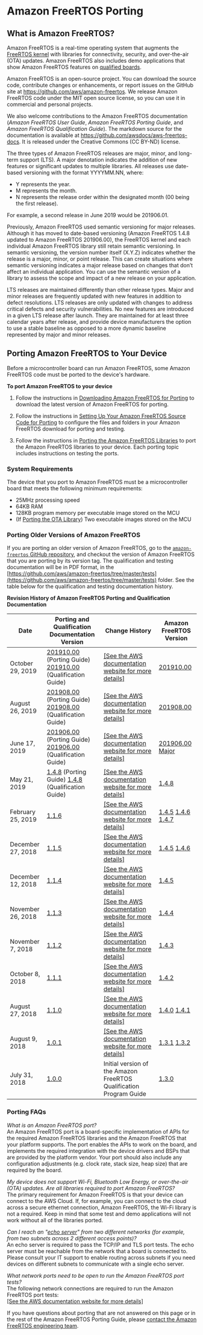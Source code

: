 # Amazon FreeRTOS Porting<a name="porting-guide"></a>

## What is Amazon FreeRTOS?<a name="porting-what-is-afr"></a>

Amazon FreeRTOS is a real\-time operating system that augments the [ FreeRTOS kernel](https://freertos.org/index.html) with libraries for connectivity, security, and over\-the\-air \(OTA\) updates\. Amazon FreeRTOS also includes demo applications that show Amazon FreeRTOS features on [qualified boards](https://devices.amazonaws.com/search?page=1&sv=freertos)\.

Amazon FreeRTOS is an open\-source project\. You can download the source code, contribute changes or enhancements, or report issues on the GitHub site at [ https://github\.com/aws/amazon\-freertos](https://github.com/aws/amazon-freertos)\. We release Amazon FreeRTOS code under the MIT open source license, so you can use it in commercial and personal projects\.

We also welcome contributions to the Amazon FreeRTOS documentation \(*Amazon FreeRTOS User Guide*, *Amazon FreeRTOS Porting Guide*, and *Amazon FreeRTOS Qualification Guide*\)\. The markdown source for the documentation is available at [https://github\.com/awsdocs/aws\-freertos\-docs](https://github.com/awsdocs/aws-freertos-docs)\. It is released under the Creative Commons \(CC BY\-ND\) license\.

The three types of Amazon FreeRTOS releases are major, minor, and long\-term support \(LTS\)\. A major denotation indicates the addition of new features or significant updates to multiple libraries\. All releases use date\-based versioning with the format YYYYMM\.NN, where:
+ Y represents the year\.
+ M represents the month\.
+ N represents the release order within the designated month \(00 being the first release\)\.

For example, a second release in June 2019 would be 201906\.01\. 

Previously, Amazon FreeRTOS used semantic versioning for major releases\. Although it has moved to date\-based versioning \(Amazon FreeRTOS 1\.4\.8 updated to Amazon FreeRTOS 201906\.00\), the FreeRTOS kernel and each individual Amazon FreeRTOS library still retain semantic versioning\. In semantic versioning, the version number itself \(X\.Y\.Z\) indicates whether the release is a major, minor, or point release\. This can create situations where semantic versioning indicates a major release based on changes that don’t affect an individual application\. You can use the semantic version of a library to assess the scope and impact of a new release on your application\.

LTS releases are maintained differently than other release types\. Major and minor releases are frequently updated with new features in addition to defect resolutions\. LTS releases are only updated with changes to address critical defects and security vulnerabilities\. No new features are introduced in a given LTS release after launch\. They are maintained for at least three calendar years after release, and provide device manufacturers the option to use a stable baseline as opposed to a more dynamic baseline represented by major and minor releases\.

## Porting Amazon FreeRTOS to Your Device<a name="porting-to-your-device"></a>

Before a microcontroller board can run Amazon FreeRTOS, some Amazon FreeRTOS code must be ported to the device's hardware\.

**To port Amazon FreeRTOS to your device**

1. Follow the instructions in [Downloading Amazon FreeRTOS for Porting](porting-download.md) to download the latest version of Amazon FreeRTOS for porting\.

1. Follow the instructions in [Setting Up Your Amazon FreeRTOS Source Code for Porting](porting-set-up-project.md) to configure the files and folders in your Amazon FreeRTOS download for porting and testing\.

1. Follow the instructions in [Porting the Amazon FreeRTOS Libraries](afr-porting.md) to port the Amazon FreeRTOS libraries to your device\. Each porting topic includes instructions on testing the ports\.

### System Requirements<a name="porting-requirements"></a>

The device that you port to Amazon FreeRTOS must be a microcontroller board that meets the following minimum requirements:
+ 25MHz processing speed
+ 64KB RAM
+ 128KB program memory per executable image stored on the MCU
+ \(If [Porting the OTA Library](afr-porting-ota.md)\) Two executable images stored on the MCU

### Porting Older Versions of Amazon FreeRTOS<a name="porting-older"></a>

If you are porting an older version of Amazon FreeRTOS, go to the [`amazon-freertos` GitHub repository](https://github.com/aws/amazon-freertos), and checkout the version of Amazon FreeRTOS that you are porting by its version tag\. The qualification and testing documentation will be in PDF format, in the [https://github.com/aws/amazon-freertos/tree/master/tests](https://github.com/aws/amazon-freertos/tree/master/tests) folder\. See the table below for the qualification and testing documentation history\.


**Revision History of Amazon FreeRTOS Porting and Qualification Documentation**  

|  Date  |  Porting and Qualification Documentation Version  |  Change History  |  Amazon FreeRTOS Version  | 
| --- | --- | --- | --- | 
|  October 29, 2019  |  [201910\.00](https://github.com/aws/amazon-freertos/blob/201910.00/doc/freertos_port_qual/aFreeRTOS_Porting_Guide.pdf) \(Porting Guide\) [201910\.00](https://github.com/aws/amazon-freertos/blob/201910.00/doc/freertos_port_qual/aFreeRTOS_Qualification_Guide.pdf) \(Qualification Guide\)  |  [\[See the AWS documentation website for more details\]](http://docs.aws.amazon.com/freertos/latest/portingguide/porting-guide.html)  |  [201910\.00](https://github.com/aws/amazon-freertos/tree/201910.00)  | 
|  August 26, 2019  |  [201908\.00](https://github.com/aws/amazon-freertos/blob/201908.00/doc/freertos_port_qual/aFreeRTOS_Porting_Guide.pdf) \(Porting Guide\) [201908\.00](https://github.com/aws/amazon-freertos/blob/201908.00/doc/freertos_port_qual/aFreeRTOS_Qualification_Guide.pdf) \(Qualification Guide\)  |  [\[See the AWS documentation website for more details\]](http://docs.aws.amazon.com/freertos/latest/portingguide/porting-guide.html)  |  [201908\.00](https://github.com/aws/amazon-freertos/tree/201908.00)  | 
|  June 17, 2019  |  [201906\.00](https://github.com/aws/amazon-freertos/blob/201906.00_Major/doc/freertos_port_qual/aFreeRTOS_Porting_Guide.pdf) \(Porting Guide\) [201906\.00](https://github.com/aws/amazon-freertos/blob/201906.00_Major/doc/freertos_port_qual/aFreeRTOS_Qualification_Guide.pdf) \(Qualification Guide\)  |  [\[See the AWS documentation website for more details\]](http://docs.aws.amazon.com/freertos/latest/portingguide/porting-guide.html)  |  [201906\.00 Major](https://github.com/aws/amazon-freertos/tree/201906.00_Major)  | 
|  May 21, 2019  |  [1\.4\.8](https://github.com/aws/amazon-freertos/blob/v1.4.8/tests/afreertos-pg.pdf) \(Porting Guide\) [1\.4\.8](https://github.com/aws/amazon-freertos/blob/v1.4.8/tests/afreertos-qg.pdf) \(Qualification Guide\)  |  [\[See the AWS documentation website for more details\]](http://docs.aws.amazon.com/freertos/latest/portingguide/porting-guide.html)  |  [1\.4\.8](https://github.com/aws/amazon-freertos/tree/v1.4.8)  | 
|  February 25, 2019  |  [1\.1\.6](https://github.com/aws/amazon-freertos/blob/v1.4.7/tests/Amazon%20FreeRTOS%20Qualification%20Developer%20Guide.pdf)  |  [\[See the AWS documentation website for more details\]](http://docs.aws.amazon.com/freertos/latest/portingguide/porting-guide.html)  |  [1\.4\.5](https://github.com/aws/amazon-freertos/tree/v1.4.5) [1\.4\.6](https://github.com/aws/amazon-freertos/tree/v1.4.6) [1\.4\.7](https://github.com/aws/amazon-freertos/tree/v1.4.7)  | 
|  December 27, 2018  |  [1\.1\.5](https://github.com/aws/amazon-freertos/blob/v1.4.6/tests/Amazon%20FreeRTOS%20Qualification%20Developer%20Guide.pdf)  |  [\[See the AWS documentation website for more details\]](http://docs.aws.amazon.com/freertos/latest/portingguide/porting-guide.html)  |  [1\.4\.5](https://github.com/aws/amazon-freertos/tree/v1.4.5) [1\.4\.6](https://github.com/aws/amazon-freertos/tree/v1.4.6)  | 
|  December 12, 2018  |  [1\.1\.4](https://github.com/aws/amazon-freertos/blob/v1.4.5/tests/Amazon%20FreeRTOS%20Qualification%20Developer%20Guide.pdf)  |  [\[See the AWS documentation website for more details\]](http://docs.aws.amazon.com/freertos/latest/portingguide/porting-guide.html)  |  [1\.4\.5](https://github.com/aws/amazon-freertos/tree/v1.4.5)  | 
|  November 26, 2018  |  [1\.1\.3](https://github.com/aws/amazon-freertos/blob/v1.4.4/tests/Amazon%20FreeRTOS%20Qualification%20Developer%20Guide.pdf)  |  [\[See the AWS documentation website for more details\]](http://docs.aws.amazon.com/freertos/latest/portingguide/porting-guide.html)  |  [1\.4\.4](https://github.com/aws/amazon-freertos/tree/v1.4.4)  | 
|  November 7, 2018  |  [1\.1\.2](https://github.com/aws/amazon-freertos/blob/v1.4.3/tests/Amazon%20FreeRTOS%20Qualification%20Program%20Developer%20Guide.pdf)  |  [\[See the AWS documentation website for more details\]](http://docs.aws.amazon.com/freertos/latest/portingguide/porting-guide.html)  |  [1\.4\.3](https://github.com/aws/amazon-freertos/tree/v1.4.3)  | 
|  October 8, 2018  |  [1\.1\.1](https://github.com/aws/amazon-freertos/blob/v1.4.2/tests/Amazon%20FreeRTOS%20Qualification%20Program%20Developer%20Guide.pdf)  |  [\[See the AWS documentation website for more details\]](http://docs.aws.amazon.com/freertos/latest/portingguide/porting-guide.html)  |  [1\.4\.2](https://github.com/aws/amazon-freertos/tree/v1.4.2)  | 
|  August 27, 2018  |  [1\.1\.0](https://github.com/aws/amazon-freertos/blob/v1.4.0/tests/Amazon%20FreeRTOS%20Qualification%20Program%20Developer%20Guide.pdf)  |  [\[See the AWS documentation website for more details\]](http://docs.aws.amazon.com/freertos/latest/portingguide/porting-guide.html)  |  [1\.4\.0](https://github.com/aws/amazon-freertos/tree/v1.4.0) [1\.4\.1](https://github.com/aws/amazon-freertos/tree/v1.4.1)  | 
|  August 9, 2018  |  [1\.0\.1](https://github.com/aws/amazon-freertos/blob/v1.3.2/tests/Amazon%20FreeRTOS%20Qualification%20Program%20Developer%20Guide.pdf)  |  [\[See the AWS documentation website for more details\]](http://docs.aws.amazon.com/freertos/latest/portingguide/porting-guide.html)  |  [1\.3\.1](https://github.com/aws/amazon-freertos/tree/v1.3.1) [1\.3\.2](https://github.com/aws/amazon-freertos/tree/v1.3.2)  | 
|  July 31, 2018  |  [1\.0\.0](https://github.com/aws/amazon-freertos/blob/v1.3.0/tests/Amazon%20FreeRTOS%20Qualification%20Program%20Developer%20Guide-V1.0.0.pdf)  |  Initial version of the Amazon FreeRTOS Qualification Program Guide  |  [1\.3\.0](https://github.com/aws/amazon-freertos/tree/v1.3.0)  | 

### Porting FAQs<a name="afr-porting-faqs"></a>

*What is an Amazon FreeRTOS port?*  
An Amazon FreeRTOS port is a board\-specific implementation of APIs for the required Amazon FreeRTOS libraries and the Amazon FreeRTOS that your platform supports\. The port enables the APIs to work on the board, and implements the required integration with the device drivers and BSPs that are provided by the platform vendor\. Your port should also include any configuration adjustments \(e\.g\. clock rate, stack size, heap size\) that are required by the board\.

*My device does not support Wi\-Fi, Bluetooth Low Energy, or over\-the\-air \(OTA\) updates\. Are all libraries required to port Amazon FreeRTOS?*  
The primary requirement for Amazon FreeRTOS is that your device can connect to the AWS Cloud\. If, for example, you can connect to the cloud across a secure ethernet connection, Amazon FreeRTOS, the Wi\-Fi library is not a required\. Keep in mind that some test and demo applications will not work without all of the libraries ported\.

*Can I reach an "[echo server](https://docs.aws.amazon.com/freertos/latest/portingguide/afr-echo-server.html)" from two different networks \(for example, from two subnets across 2 different access points\)?*  
An echo server is required to pass the TCP/IP and TLS port tests\. The echo server must be reachable from the network that a board is connected to\. Please consult your IT support to enable routing across subnets if you need devices on different subnets to communicate with a single echo server\.

*What network ports need to be open to run the Amazon FreeRTOS port tests?*  
The following network connections are required to run the Amazon FreeRTOS port tests:      
[\[See the AWS documentation website for more details\]](http://docs.aws.amazon.com/freertos/latest/portingguide/porting-guide.html)

If you have questions about porting that are not answered on this page or in the rest of the Amazon FreeRTOS Porting Guide, please [contact the Amazon FreeRTOS engineering team](https://freertos.org/RTOS-contact-and-support.html)\.